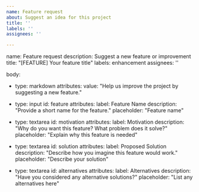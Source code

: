 ```yaml
---
name: Feature request
about: Suggest an idea for this project
title: ''
labels: ''
assignees: ''

---
```


name: Feature request
description: Suggest a new feature or improvement
title: "[FEATURE] Your feature title"
labels: enhancement
assignees: ''

body:
  - type: markdown
    attributes:
      value: "Help us improve the project by suggesting a new feature."

  - type: input
    id: feature
    attributes:
      label: Feature Name
      description: "Provide a short name for the feature."
      placeholder: "Feature name"

  - type: textarea
    id: motivation
    attributes:
      label: Motivation
      description: "Why do you want this feature? What problem does it solve?"
      placeholder: "Explain why this feature is needed"

  - type: textarea
    id: solution
    attributes:
      label: Proposed Solution
      description: "Describe how you imagine this feature would work."
      placeholder: "Describe your solution"

  - type: textarea
    id: alternatives
    attributes:
      label: Alternatives
      description: "Have you considered any alternative solutions?"
      placeholder: "List any alternatives here"
